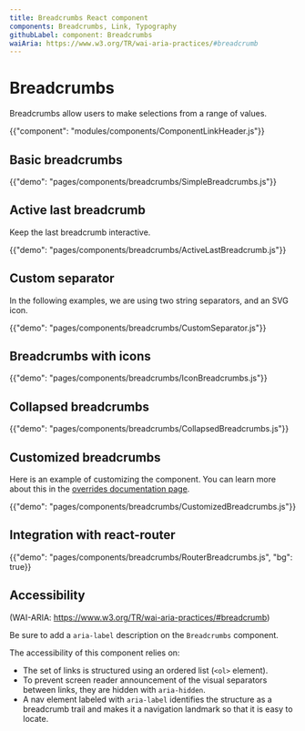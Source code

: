```yaml
---
title: Breadcrumbs React component
components: Breadcrumbs, Link, Typography
githubLabel: component: Breadcrumbs
waiAria: https://www.w3.org/TR/wai-aria-practices/#breadcrumb
---
```


# Breadcrumbs

<p class="description">Breadcrumbs allow users to make selections from a range of values.</p>

{{"component": "modules/components/ComponentLinkHeader.js"}}

## Basic breadcrumbs

{{"demo": "pages/components/breadcrumbs/SimpleBreadcrumbs.js"}}

## Active last breadcrumb

Keep the last breadcrumb interactive.

{{"demo": "pages/components/breadcrumbs/ActiveLastBreadcrumb.js"}}

## Custom separator

In the following examples, we are using two string separators, and an SVG icon.

{{"demo": "pages/components/breadcrumbs/CustomSeparator.js"}}

## Breadcrumbs with icons

{{"demo": "pages/components/breadcrumbs/IconBreadcrumbs.js"}}

## Collapsed breadcrumbs

{{"demo": "pages/components/breadcrumbs/CollapsedBreadcrumbs.js"}}

## Customized breadcrumbs

Here is an example of customizing the component. You can learn more about this in the
[overrides documentation page](/customization/components/).

{{"demo": "pages/components/breadcrumbs/CustomizedBreadcrumbs.js"}}

## Integration with react-router

{{"demo": "pages/components/breadcrumbs/RouterBreadcrumbs.js", "bg": true}}

## Accessibility

(WAI-ARIA: https://www.w3.org/TR/wai-aria-practices/#breadcrumb)

Be sure to add a `aria-label` description on the `Breadcrumbs` component.

The accessibility of this component relies on:

- The set of links is structured using an ordered list (`<ol>` element).
- To prevent screen reader announcement of the visual separators between links, they are hidden with `aria-hidden`.
- A nav element labeled with `aria-label` identifies the structure as a breadcrumb trail and makes it a navigation landmark so that it is easy to locate.

